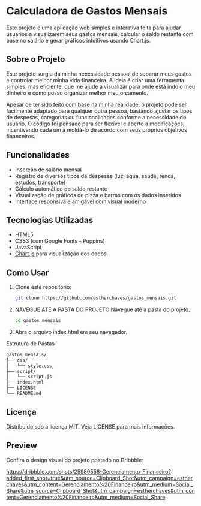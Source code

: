 # Calculadora de Gastos Mensais

Este projeto é uma aplicação web simples e interativa feita para ajudar usuários a visualizarem seus gastos mensais, calcular o saldo restante com base no salário e gerar gráficos intuitivos usando Chart.js.

## Sobre o Projeto

Este projeto surgiu da minha necessidade pessoal de separar meus gastos e controlar melhor minha vida financeira. A ideia é criar uma ferramenta simples, mas eficiente, que me ajude a visualizar para onde está indo o meu dinheiro e como posso organizar melhor meu orçamento.

Apesar de ter sido feito com base na minha realidade, o projeto pode ser facilmente adaptado para qualquer outra pessoa, bastando ajustar os tipos de despesas, categorias ou funcionalidades conforme a necessidade do usuário. O código foi pensado para ser flexível e aberto a modificações, incentivando cada um a moldá-lo de acordo com seus próprios objetivos financeiros.
## Funcionalidades

- Inserção de salário mensal
- Registro de diversos tipos de despesas (luz, água, saúde, renda, estudos, transporte)
- Cálculo automático do saldo restante
- Visualização de gráficos de pizza e barras com os dados inseridos
- Interface responsiva e amigável com visual moderno

## Tecnologias Utilizadas

- HTML5
- CSS3 (com Google Fonts - Poppins)
- JavaScript
- [Chart.js](https://www.chartjs.org/) para visualização dos dados

## Como Usar

1. Clone este repositório:
   ```bash
   git clone https://github.com/estherchaves/gastos_mensais.git

2. NAVEGUE ATE A PASTA DO PROJETO Navegue até a pasta do projeto.
   ```bash
   cd gastos_mensais
      ```
3.	Abra o arquivo index.html em seu navegador.

Estrutura de Pastas
   ```bash
gastos_mensais/
├── css/
│   └── style.css
├── script/
│   └── script.js
├── index.html
├── LICENSE
└── README.md
 ```
## Licença

Distribuído sob a licença MIT. Veja LICENSE para mais informações.

## Preview

Confira o design visual do projeto postado no Dribbble:

https://dribbble.com/shots/25980558-Gerenciamento-Financeiro?added_first_shot=true&utm_source=Clipboard_Shot&utm_campaign=estherchaves&utm_content=Gerenciamento%20Financeiro&utm_medium=Social_Share&utm_source=Clipboard_Shot&utm_campaign=estherchaves&utm_content=Gerenciamento%20Financeiro&utm_medium=Social_Share
